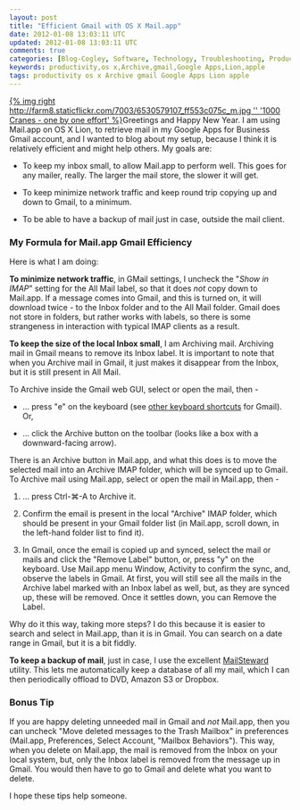 ```yaml
---           
layout: post
title: "Efficient Gmail with OS X Mail.app"
date: 2012-01-08 13:03:11 UTC
updated: 2012-01-08 13:03:11 UTC
comments: true
categories: [Blog-Cogley, Software, Technology, Troubleshooting, Productivity, Tips]
keywords: productivity,os x,Archive,gmail,Google Apps,Lion,apple
tags: productivity os x Archive gmail Google Apps Lion apple
---
```

 


[{% img right http://farm8.staticflickr.com/7003/6530579107_ff553c075c_m.jpg '' '1000 Cranes - one by one effort' %}](http://www.flickr.com/photos/81796435@N00/6530579107 "View '1000 Cranes - one by one effort' on Flickr.com")Greetings and Happy New Year. I am using Mail.app on OS X Lion, to retrieve mail in my Google Apps for Business Gmail account, and I wanted to blog about my setup, because I think it is relatively efficient and might help others. My goals are:


- To keep my inbox small, to allow Mail.app to perform well. This goes for any mailer, really. The larger the mail store, the slower it will get. 

- To keep minimize network traffic and keep round trip copying up and down to Gmail, to a minimum. 

- To be able to have a backup of mail just in case, outside the mail client. 

### My Formula for Mail.app Gmail Efficiency



Here is what I am doing:




**To minimize network traffic**, in GMail settings, I uncheck the "_Show in IMAP_" setting for the All Mail label, so that it does _not_ copy down to Mail.app. If a message comes into Gmail, and this is turned on, it will download twice - to the Inbox folder and to the All Mail folder. Gmail does not store in folders, but rather works with labels, so there is some strangeness in interaction with typical IMAP clients as a result.




**To keep the size of the local Inbox small**, I am Archiving mail. Archiving mail in Gmail means to remove its Inbox label. It is important to note that when you Archive mail in Gmail, it just makes it disappear from the Inbox, but it is still present in All Mail.




To Archive inside the Gmail web GUI, select or open the mail, then -


- … press "e" on the keyboard (see [other keyboard shortcuts](http://support.google.com/mail/bin/answer.py?hl=en&answer=6594) for Gmail). Or, 

- … click the Archive button on the toolbar (looks like a box with a downward-facing arrow).



There is an Archive button in Mail.app, and what this does is to move the selected mail into an Archive IMAP folder, which will be synced up to Gmail. To Archive mail using Mail.app, select or open the mail in Mail.app, then -


1. … press Ctrl-⌘-A to Archive it. 

2. Confirm the email is present in the local "Archive" IMAP folder, which should be present in your Gmail folder list (in Mail.app, scroll down, in the left-hand folder list to find it). 

3. In Gmail, once the email is copied up and synced, select the mail or mails and click the "Remove Label" button, or, press "y" on the keyboard. Use Mail.app menu Window, Activity to confirm the sync, and, observe the labels in Gmail. At first, you will still see all the mails in the Archive label marked with an Inbox label as well, but, as they are synced up, these will be removed. Once it settles down, you can Remove the Label. 



Why do it this way, taking more steps? I do this because it is easier to search and select in Mail.app, than it is in Gmail. You can search on a date range in Gmail, but it is a bit fiddly.




**To keep a backup of mail**, just in case, I use the excellent [MailSteward](http://www.mailsteward.com/) utility. This lets me automatically keep a database of all my mail, which I can then periodically offload to DVD, Amazon S3 or Dropbox.


### Bonus Tip



If you are happy deleting unneeded mail in Gmail and _not_ Mail.app, then you can uncheck "Move deleted messages to the Trash Mailbox" in preferences (Mail.app, Preferences, Select Account, "Mailbox Behaviors"). This way, when you delete on Mail.app, the mail is removed from the Inbox on your local system, but, only the Inbox label is removed from the message up in Gmail. You would then have to go to Gmail and delete what you want to delete.




I hope these tips help someone.


